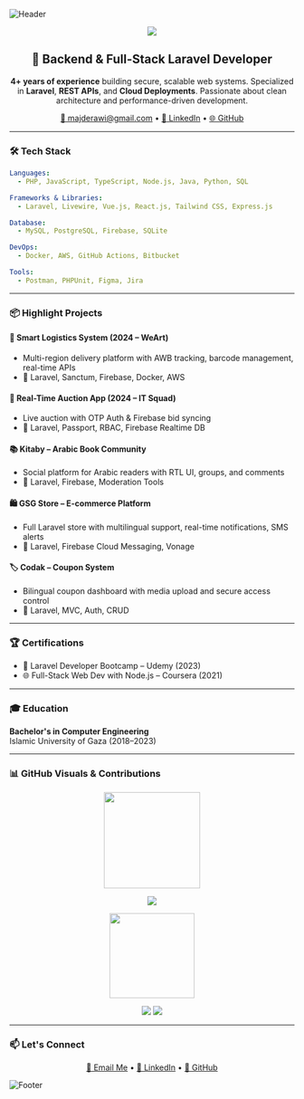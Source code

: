 ![Header](https://capsule-render.vercel.app/api?type=waving&color=0:F59E0B,100:F97316&height=200&section=header&text=Majd%20AL-Dirawi&fontSize=40&fontColor=ffffff&animation=fadeIn)

<p align="center">
  <img src="https://skillicons.dev/icons?i=php,laravel,docker,mysql,aws,js,vue,react,nodejs&perline=7" />
</p>

<h2 align="center">🚀 Backend & Full-Stack Laravel Developer</h2>

<p align="center">
  <b>4+ years of experience</b> building secure, scalable web systems. Specialized in <b>Laravel</b>, <b>REST APIs</b>, and <b>Cloud Deployments</b>. Passionate about clean architecture and performance-driven development.
</p>

<p align="center">
  <a href="mailto:majderawi@gmail.com">📧 majderawi@gmail.com</a> • 
  <a href="https://linkedin.com/in/majd-derawi-50b71627b">🔗 LinkedIn</a> • 
  <a href="https://github.com/majd70">🌐 GitHub</a>
</p>

---

### 🛠 Tech Stack

```yaml
Languages:
  - PHP, JavaScript, TypeScript, Node.js, Java, Python, SQL

Frameworks & Libraries:
  - Laravel, Livewire, Vue.js, React.js, Tailwind CSS, Express.js

Database:
  - MySQL, PostgreSQL, Firebase, SQLite

DevOps:
  - Docker, AWS, GitHub Actions, Bitbucket

Tools:
  - Postman, PHPUnit, Figma, Jira
```

---

### 📦 Highlight Projects

#### 🚚 Smart Logistics System (2024 – WeArt)
- Multi-region delivery platform with AWB tracking, barcode management, real-time APIs
- 🔧 Laravel, Sanctum, Firebase, Docker, AWS

#### 🐎 Real-Time Auction App (2024 – IT Squad)
- Live auction with OTP Auth & Firebase bid syncing
- 🔧 Laravel, Passport, RBAC, Firebase Realtime DB

#### 📚 Kitaby – Arabic Book Community
- Social platform for Arabic readers with RTL UI, groups, and comments
- 🔧 Laravel, Firebase, Moderation Tools

#### 🛍 GSG Store – E-commerce Platform
- Full Laravel store with multilingual support, real-time notifications, SMS alerts
- 🔧 Laravel, Firebase Cloud Messaging, Vonage

#### 🏷 Codak – Coupon System
- Bilingual coupon dashboard with media upload and secure access control
- 🔧 Laravel, MVC, Auth, CRUD

---

### 🏆 Certifications
- 🧪 Laravel Developer Bootcamp – Udemy (2023)
- 🌐 Full-Stack Web Dev with Node.js – Coursera (2021)

---

### 🎓 Education
**Bachelor's in Computer Engineering**  
Islamic University of Gaza (2018–2023)

---

### 📊 GitHub Visuals & Contributions

<p align="center">
  <img src="https://streak-stats.demolab.com?user=majd70&theme=radical&hide_border=false" height="170" />
</p>

<p align="center">
  <img src="https://github-readme-activity-graph.cyclic.app/graph?username=majd70&bg_color=1a1b27&color=F97316&line=F59E0B&point=ffffff&area=true&hide_border=true" />
</p>

<p align="center">
  <img src="https://majd70-atfw.vercel.app/api/top-langs/?username=majd70&layout=compact&theme=radical" height="150" />
</p>

<p align="center">
  <img src="https://github-profile-summary-cards.vercel.app/api/cards/profile-details?username=majd70&theme=tokyonight" />
  <img src="https://github-contribution-trophy.vercel.app/?username=majd70&theme=darkhub&row=1&column=6" />
</p>

---

### 📫 Let's Connect
<p align="center">
  <a href="mailto:majderawi@gmail.com">📩 Email Me</a> •
  <a href="https://linkedin.com/in/majd-derawi-50b71627b">🔗 LinkedIn</a> •
  <a href="https://github.com/majd70">🐙 GitHub</a>
</p>

![Footer](https://capsule-render.vercel.app/api?type=waving&color=0:F97316,100:F59E0B&height=120&section=footer)
